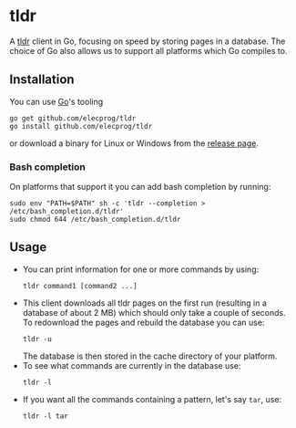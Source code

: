 tldr
====

A [tldr](https://github.com/tldr-pages/tldr) client in Go, focusing on speed by storing pages in a database.
The choice of Go also allows us to support all platforms which Go compiles to.

## Installation
You can use [Go](https://golang.org/)'s tooling

```
go get github.com/elecprog/tldr
go install github.com/elecprog/tldr
```

or download a binary for Linux or Windows from the [release page](https://github.com/elecprog/tldr/releases/latest/).

### Bash completion
On platforms that support it you can add bash completion by running:

```
sudo env "PATH=$PATH" sh -c 'tldr --completion > /etc/bash_completion.d/tldr'
sudo chmod 644 /etc/bash_completion.d/tldr
```

## Usage
- You can print information for one or more commands by using:
  ```
  tldr command1 [command2 ...]
  ```
- This client downloads all tldr pages on the first run (resulting in a database of about 2&nbsp;MB) which should only take a couple of seconds. To redownload the pages and rebuild the database you can use:
  ```
  tldr -u
  ```
  The database is then stored in the cache directory of your platform.
- To see what commands are currently in the database use:
  ```
  tldr -l
  ```
- If you want all the commands containing a pattern, let's say `tar`, use:
  ```
  tldr -l tar
  ```
